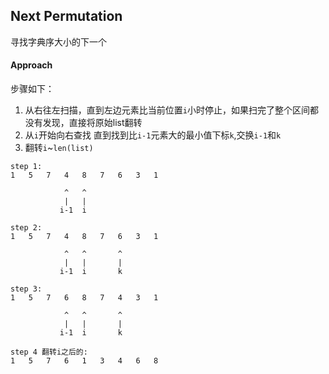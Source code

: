 ## Next Permutation
寻找字典序大小的下一个

#### Approach 
步骤如下：

1. 从右往左扫描，直到左边元素比当前位置`i`小时停止，如果扫完了整个区间都没有发现，直接将原始list翻转
2. 从`i`开始向右查找 直到找到比`i-1`元素大的最小值下标`k`,交换`i-1`和`k`
3. 翻转`i`~`len(list)`

```
step 1:
1   5   7   4   8   7   6   3   1

            ^   ^
            |   |
           i-1  i

step 2:
1   5   7   4   8   7   6   3   1

            ^   ^       ^
            |   |       |
           i-1  i       k

step 3:
1   5   7   6   8   7   4   3   1

            ^   ^       ^
            |   |       |
           i-1  i       k

step 4 翻转i之后的:
1   5   7   6   1   3   4   6   8 
```